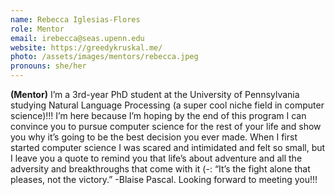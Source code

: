 ```yaml
---
name: Rebecca Iglesias-Flores 
role: Mentor
email: irebecca@seas.upenn.edu
website: https://greedykruskal.me/
photo: /assets/images/mentors/rebecca.jpeg
pronouns: she/her
---
```



**(Mentor)** I’m a 3rd-year PhD student  at the University of Pennsylvania studying Natural Language Processing (a super cool niche field in computer science)!!!  I’m here because I’m hoping by the end of this program I can convince you to pursue computer science for the rest of your life and show you why it’s going to be the best decision you ever made.  When I first started computer science I was scared and intimidated and felt so small, but I leave you a quote to remind you that life’s about adventure and all the adversity and breakthroughs that come with it (-:  “It’s the fight alone that pleases, not the victory.” -Blaise Pascal. Looking forward to meeting you!!!


